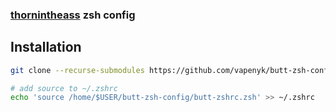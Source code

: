 ### [thornintheass](https://github.com/vapenyk) zsh config

## Installation


```sh
git clone --recurse-submodules https://github.com/vapenyk/butt-zsh-config.git ~/butt-zsh-config
```

```zsh
# add source to ~/.zshrc
echo 'source /home/$USER/butt-zsh-config/butt-zshrc.zsh' >> ~/.zshrc
```
